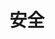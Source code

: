 ---
title: "安全"
linkTitle: "Document"
_build:
 render: false 
weight: 5
collapsible: true
# icon: "/images/icons/index/product-icon-storage.svg"
---